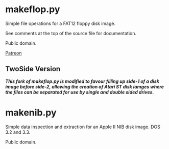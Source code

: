 # makeflop.py

Simple file operations for a FAT12 floppy disk image.

See comments at the top of the source file for documentation.

Public domain.

[Patreon](https://www.patreon.com/rainwarrior)

## TwoSide Version ##

***This fork of makeflop.py is modified to favour filling up side-1 of a disk image before side-2, allowing the creation of Atari ST disk iamges where the files can be separated for use by single and double sided drives.***

# makenib.py

Simple data inspection and extraction for an Apple II NIB disk image. DOS 3.2 and 3.3.

Public domain.

